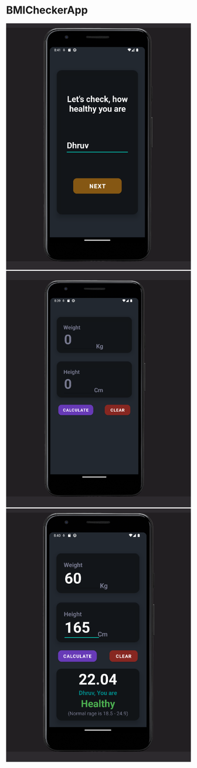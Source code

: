 # BMICheckerApp
<img src="img/1.png" alt="app screenshot" />
<img src="img/2.png" alt="app screenshot" />
<img src="img/3.png" alt="app screenshot" />
